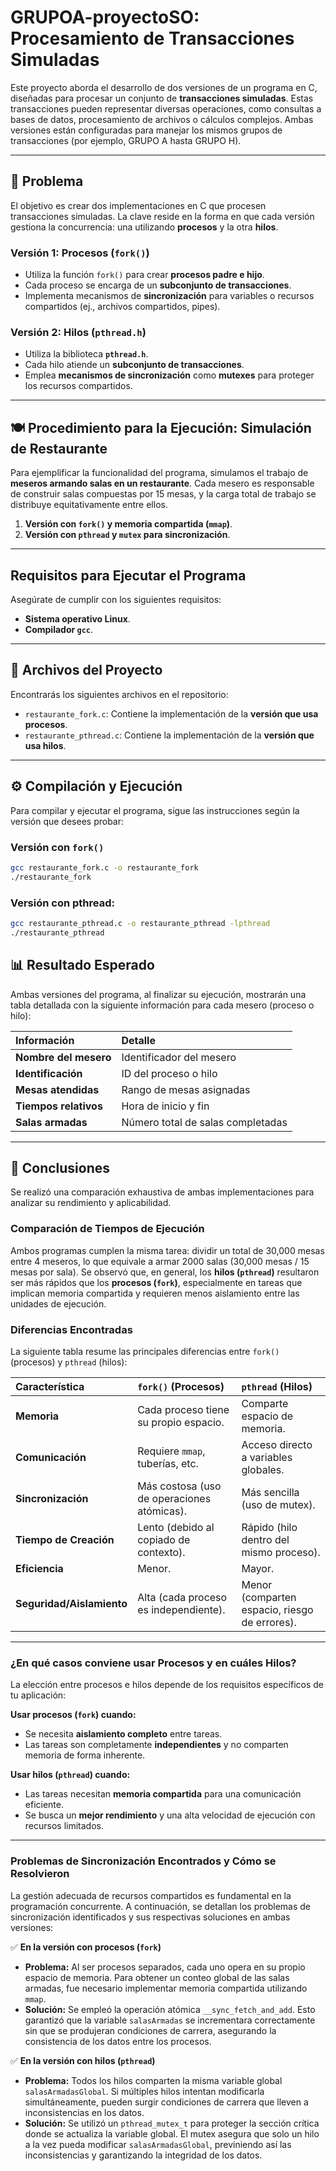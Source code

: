 # GRUPOA-proyectoSO: Procesamiento de Transacciones Simuladas

Este proyecto aborda el desarrollo de dos versiones de un programa en C, diseñadas para procesar un conjunto de **transacciones simuladas**. Estas transacciones pueden representar diversas operaciones, como consultas a bases de datos, procesamiento de archivos o cálculos complejos. Ambas versiones están configuradas para manejar los mismos grupos de transacciones (por ejemplo, GRUPO A hasta GRUPO H).

---

## 📝 Problema

El objetivo es crear dos implementaciones en C que procesen transacciones simuladas. La clave reside en la forma en que cada versión gestiona la concurrencia: una utilizando **procesos** y la otra **hilos**.

### Versión 1: Procesos (`fork()`)

* Utiliza la función `fork()` para crear **procesos padre e hijo**.
* Cada proceso se encarga de un **subconjunto de transacciones**.
* Implementa mecanismos de **sincronización** para variables o recursos compartidos (ej., archivos compartidos, pipes).

### Versión 2: Hilos (`pthread.h`)

* Utiliza la biblioteca **`pthread.h`**.
* Cada hilo atiende un **subconjunto de transacciones**.
* Emplea **mecanismos de sincronización** como **mutexes** para proteger los recursos compartidos.

---

## 🍽️ Procedimiento para la Ejecución: Simulación de Restaurante

Para ejemplificar la funcionalidad del programa, simulamos el trabajo de **meseros armando salas en un restaurante**. Cada mesero es responsable de construir salas compuestas por 15 mesas, y la carga total de trabajo se distribuye equitativamente entre ellos.

1.  **Versión con `fork()` y memoria compartida (`mmap`)**.
2.  **Versión con `pthread` y `mutex` para sincronización**.

---

##  Requisitos para Ejecutar el Programa

Asegúrate de cumplir con los siguientes requisitos:

* **Sistema operativo Linux**.
* **Compilador `gcc`**.

---

## 📂 Archivos del Proyecto

Encontrarás los siguientes archivos en el repositorio:

* `restaurante_fork.c`: Contiene la implementación de la **versión que usa procesos**.
* `restaurante_pthread.c`: Contiene la implementación de la **versión que usa hilos**.

---

## ⚙️ Compilación y Ejecución

Para compilar y ejecutar el programa, sigue las instrucciones según la versión que desees probar:

### Versión con `fork()`

```bash
gcc restaurante_fork.c -o restaurante_fork
./restaurante_fork
```


### Versión con pthread:
```bash
gcc restaurante_pthread.c -o restaurante_pthread -lpthread
./restaurante_pthread
```

## 📊 Resultado Esperado
Ambas versiones del programa, al finalizar su ejecución, mostrarán una tabla detallada con la siguiente información para cada mesero (proceso o hilo):

| Información | Detalle |
| :--- | :--- |
| **Nombre del mesero** | Identificador del mesero |
| **Identificación**| ID del proceso o hilo |
| **Mesas atendidas** | Rango de mesas asignadas |
| **Tiempos relativos**| Hora de inicio y fin |
| **Salas armadas**| Número total de salas completadas |

---

## 🎯 Conclusiones
Se realizó una comparación exhaustiva de ambas implementaciones para analizar su rendimiento y aplicabilidad.

### Comparación de Tiempos de Ejecución
Ambos programas cumplen la misma tarea: dividir un total de 30,000 mesas entre 4 meseros, lo que equivale a armar 2000 salas (30,000 mesas / 15 mesas por sala). Se observó que, en general, los **hilos (`pthread`)** resultaron ser más rápidos que los **procesos (`fork`)**, especialmente en tareas que implican memoria compartida y requieren menos aislamiento entre las unidades de ejecución.

### Diferencias Encontradas
La siguiente tabla resume las principales diferencias entre `fork()` (procesos) y `pthread` (hilos):

| Característica | `fork()` (Procesos) | `pthread` (Hilos) |
| :--- | :--- | :--- |
| **Memoria** | Cada proceso tiene su propio espacio. | Comparte espacio de memoria. |
| **Comunicación** | Requiere `mmap`, tuberías, etc. | Acceso directo a variables globales. |
| **Sincronización** | Más costosa (uso de operaciones atómicas). | Más sencilla (uso de mutex). |
| **Tiempo de Creación**| Lento (debido al copiado de contexto). | Rápido (hilo dentro del mismo proceso). |
| **Eficiencia** | Menor. | Mayor. |
| **Seguridad/Aislamiento**| Alta (cada proceso es independiente).| Menor (comparten espacio, riesgo de errores).|

---

### ¿En qué casos conviene usar Procesos y en cuáles Hilos?
La elección entre procesos e hilos depende de los requisitos específicos de tu aplicación:

**Usar procesos (`fork`) cuando:**
* Se necesita **aislamiento completo** entre tareas.
* Las tareas son completamente **independientes** y no comparten memoria de forma inherente.

**Usar hilos (`pthread`) cuando:**
* Las tareas necesitan **memoria compartida** para una comunicación eficiente.
* Se busca un **mejor rendimiento** y una alta velocidad de ejecución con recursos limitados.

---

### Problemas de Sincronización Encontrados y Cómo se Resolvieron
La gestión adecuada de recursos compartidos es fundamental en la programación concurrente. A continuación, se detallan los problemas de sincronización identificados y sus respectivas soluciones en ambas versiones:

✅ **En la versión con procesos (`fork`)**
* **Problema:** Al ser procesos separados, cada uno opera en su propio espacio de memoria. Para obtener un conteo global de las salas armadas, fue necesario implementar memoria compartida utilizando `mmap`.
* **Solución:** Se empleó la operación atómica `__sync_fetch_and_add`. Esto garantizó que la variable `salasArmadas` se incrementara correctamente sin que se produjeran condiciones de carrera, asegurando la consistencia de los datos entre los procesos.

✅ **En la versión con hilos (`pthread`)**
* **Problema:** Todos los hilos comparten la misma variable global `salasArmadasGlobal`. Si múltiples hilos intentan modificarla simultáneamente, pueden surgir condiciones de carrera que lleven a inconsistencias en los datos.
* **Solución:** Se utilizó un `pthread_mutex_t` para proteger la sección crítica donde se actualiza la variable global. El mutex asegura que solo un hilo a la vez pueda modificar `salasArmadasGlobal`, previniendo así las inconsistencias y garantizando la integridad de los datos.
